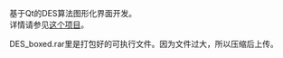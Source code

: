基于Qt的DES算法图形化界面开发。  
详情请参见[这个项目](https://github.com/Jinvic/IS_experiment/tree/main/DES/VScode)。

DES_boxed.rar里是打包好的可执行文件。因为文件过大，所以压缩后上传。
